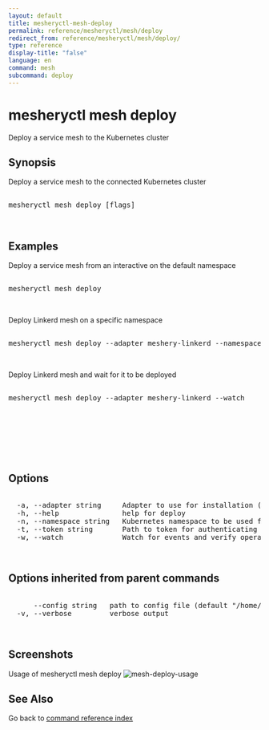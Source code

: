 ```yaml
---
layout: default
title: mesheryctl-mesh-deploy
permalink: reference/mesheryctl/mesh/deploy
redirect_from: reference/mesheryctl/mesh/deploy/
type: reference
display-title: "false"
language: en
command: mesh
subcommand: deploy
---
```


# mesheryctl mesh deploy

Deploy a service mesh to the Kubernetes cluster

## Synopsis

Deploy a service mesh to the connected Kubernetes cluster

<pre class='codeblock-pre'>
<div class='codeblock'>
mesheryctl mesh deploy [flags]

</div>
</pre> 

## Examples

Deploy a service mesh from an interactive on the default namespace
<pre class='codeblock-pre'>
<div class='codeblock'>
mesheryctl mesh deploy

</div>
</pre> 

Deploy Linkerd mesh on a specific namespace
<pre class='codeblock-pre'>
<div class='codeblock'>
mesheryctl mesh deploy --adapter meshery-linkerd --namespace linkerd-ns

</div>
</pre> 

Deploy Linkerd mesh and wait for it to be deployed
<pre class='codeblock-pre'>
<div class='codeblock'>
mesheryctl mesh deploy --adapter meshery-linkerd --watch

</div>
</pre> 

<pre class='codeblock-pre'>
<div class='codeblock'>
		

</div>
</pre> 

## Options

<pre class='codeblock-pre'>
<div class='codeblock'>
  -a, --adapter string     Adapter to use for installation (default "meshery-istio:10000")
  -h, --help               help for deploy
  -n, --namespace string   Kubernetes namespace to be used for deploying the validation tests and sample workload (default "default")
  -t, --token string       Path to token for authenticating to Meshery API
  -w, --watch              Watch for events and verify operation (in beta testing)

</div>
</pre>

## Options inherited from parent commands

<pre class='codeblock-pre'>
<div class='codeblock'>
      --config string   path to config file (default "/home/admin-pc/.meshery/config.yaml")
  -v, --verbose         verbose output

</div>
</pre>

## Screenshots

Usage of mesheryctl mesh deploy
![mesh-deploy-usage](https://docs.meshery.io/assets/img/mesheryctl/deploy-mesh.png)

## See Also

Go back to [command reference index](/reference/mesheryctl/) 

